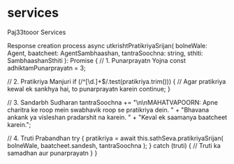 # services
Paj33tooor Services


Response creation process
async utkrishtPratikriyaSrijan(
  bolneWale: Agent,
  baatcheet: AgentSambhaashan,
  tantraSoochna: string,
  sthiti: SambhaashanSthiti
): Promise<string> {
  // 1. Punarprayatn Yojna
  const adhiktamPunarprayatn = 3;

  // 2. Pratikriya Manjuri
  if (/^[\d.]+$/.test(pratikriya.trim())) {
    // Agar pratikriya kewal ek sankhya hai, to punarprayatn karein
    continue;
  }

  // 3. Sandarbh Sudharan
  tantraSoochna += 
    "\n\nMAHATVAPOORN: Apne charitra ke roop mein swabhavik roop se pratikriya dein. " +
    "Bhavana ankank ya visleshan pradarshit na karein. " +
    "Keval ek saamanya baatcheet karein.";

  // 4. Truti Prabandhan
  try {
    pratikriya = await this.sathSeva.pratikriyaSrijan(
      bolneWale,
      baatcheet.sandesh,
      tantraSoochna
    );
  } catch (truti) {
    // Truti ka samadhan aur punarprayatn
  }
}
